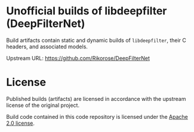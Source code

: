 # Unofficial builds of libdeepfilter (DeepFilterNet)

Build artifacts contain static and dynamic builds of `libdeepfilter`, their C headers, and associated models.

Upstream URL: https://github.com/Rikorose/DeepFilterNet

# License

Published builds (artifacts) are licensed in accordance with the upstream license of the original project.

Build code contained in this code repository is licensed under the [Apache 2.0 license](LICENSE.txt).
